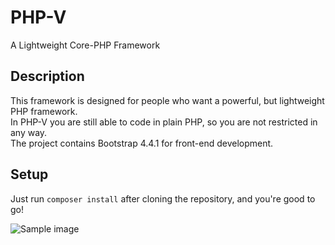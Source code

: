 # PHP-V
A Lightweight Core-PHP Framework

## Description
This framework is designed for people who want a powerful, but lightweight PHP framework.  
In PHP-V you are still able to code in plain PHP, so you are not restricted in any way.  
The project contains Bootstrap 4.4.1 for front-end development.

## Setup
Just run ```composer install``` after cloning the repository, and you're good to go!

![Sample image](https://i.imgur.com/HcNCJCm.png)
